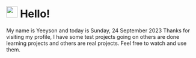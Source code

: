  <h1>
    <img src="https://emojis.slackmojis.com/emojis/images/1643510097/45343/hi.gif?1643510097" width="30"/> 
    Hello!
 </h1>
 <p>
    My name is Yeeyson and today is Sunday, 24 September 2023
    Thanks for visiting my profile, I have some test projects going on others are done learning projects and others are real projects.
    Feel free to watch and use them.
 </p>